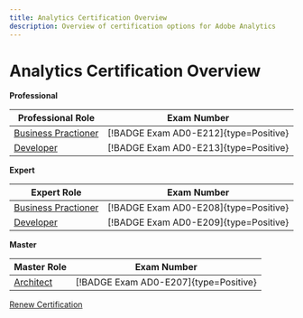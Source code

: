 ```yaml
---
title: Analytics Certification Overview
description: Overview of certification options for Adobe Analytics
---
```

# Analytics Certification Overview

**Professional**

| Professional Role | Exam Number |
|--- |--- |
| [Business Practioner](/help/certifications/aa/aa-p-business.md) | [!BADGE Exam AD0-E212]{type=Positive} |
| [Developer](/help/certifications/aa/aa-p-developer.md) | [!BADGE Exam AD0-E213]{type=Positive} |

**Expert**

| Expert Role | Exam Number |
|--- |--- |
| [Business Practioner](/help/certifications/aa/aa-e-business.md) | [!BADGE Exam AD0-E208]{type=Positive} |
| [Developer](/help/certifications/aa/aa-e-developer.md) | [!BADGE Exam AD0-E209]{type=Positive} |

**Master**

| Master Role | Exam Number |
|--- |--- |
| [Architect](/help/certifications/aa/aa-m-architect.md) | [!BADGE Exam AD0-E207]{type=Positive} |

[Renew Certification](/help/certifications/aa/aa-renew.md)
